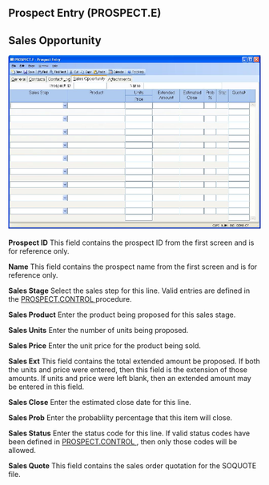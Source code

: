 ##  Prospect Entry (PROSPECT.E)

<PageHeader />

##  Sales Opportunity

![](./PROSPECT-E-4.jpg)

**Prospect ID** This field contains the prospect ID from the first screen and
is for reference only.  
  
**Name** This field contains the prospect name from the first screen and is
for reference only.  
  
**Sales Stage** Select the sales step for this line. Valid entries are defined in the [ PROSPECT.CONTROL ](../../PROSPECT-CONTROL/README.md) procedure.   
  
**Sales Product** Enter the product being proposed for this sales stage.  
  
**Sales Units** Enter the number of units being proposed.  
  
**Sales Price** Enter the unit price for the product being sold.  
  
**Sales Ext** This field contains the total extended amount be proposed. If
both the units and price were entered, then this field is the extension of
those amounts. If units and price were left blank, then an extended amount may
be entered in this field.  
  
**Sales Close** Enter the estimated close date for this line.  
  
**Sales Prob** Enter the probablilty percentage that this item will close.  
  
**Sales Status** Enter the status code for this line. If valid status codes have been defined in [ PROSPECT.CONTROL ](../../PROSPECT-CONTROL/README.md) , then only those codes will be allowed.   
  
**Sales Quote** This field contains the sales order quotation for the SOQUOTE
file.  
  
  
<badge text= "Version 8.10.57" vertical="middle" />

<PageFooter />